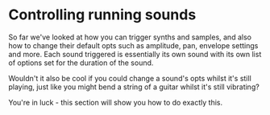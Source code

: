 <!-- Control -->

# Controlling running sounds

So far we've looked at how you can trigger synths and samples, and
also how to change their default opts such as amplitude, pan,
envelope settings and more. Each sound triggered is essentially its
own sound with its own list of options set for the duration of the
sound.

Wouldn't it also be cool if you could change a sound's opts whilst it's
still playing, just like you might bend a string of a guitar whilst it's
still vibrating?

You're in luck - this section will show you how to do exactly this.
